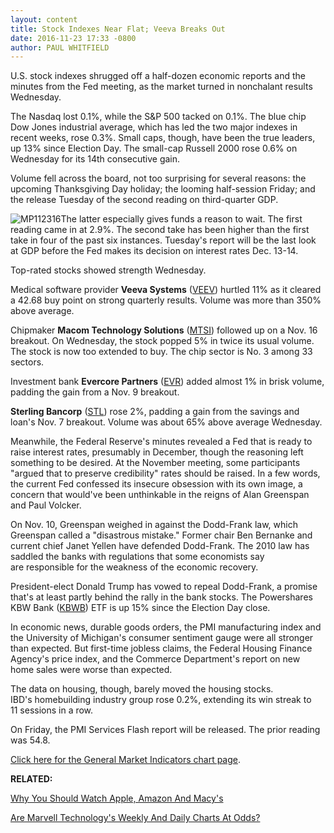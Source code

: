 ```yaml
---
layout: content
title: Stock Indexes Near Flat; Veeva Breaks Out
date: 2016-11-23 17:33 -0800
author: PAUL WHITFIELD
---
```






U.S. stock indexes shrugged off a half-dozen economic reports and the minutes from the Fed meeting, as the market turned in nonchalant results Wednesday.


The Nasdaq lost 0.1%, while the S&P 500 tacked on 0.1%. The blue chip Dow Jones industrial average, which has led the two major indexes in recent weeks, rose 0.3%. Small caps, though, have been the true leaders, up 13% since Election Day. The small-cap Russell 2000 rose 0.6% on Wednesday for its 14th consecutive gain.


Volume fell across the board, not too surprising for several reasons: the upcoming Thanksgiving Day holiday; the looming half-session Friday; and the release Tuesday of the second reading on third-quarter GDP.


![MP112316](https://www.investors.com/wp-content/uploads/2016/11/MP112316-206x300.png)The latter especially gives funds a reason to wait. The first reading came in at 2.9%. The second take has been higher than the first take in four of the past six instances. Tuesday's report will be the last look at GDP before the Fed makes its decision on interest rates Dec. 13-14.


Top-rated stocks showed strength Wednesday.


Medical software provider **Veeva Systems** ([VEEV](https://research.investors.com/quote.aspx?symbol=VEEV)) hurtled 11% as it cleared a 42.68 buy point on strong quarterly results. Volume was more than 350% above average.


Chipmaker **Macom Technology Solutions** ([MTSI](https://research.investors.com/quote.aspx?symbol=MTSI)) followed up on a Nov. 16 breakout. On Wednesday, the stock popped 5% in twice its usual volume. The stock is now too extended to buy. The chip sector is No. 3 among 33 sectors.


Investment bank **Evercore Partners** ([EVR](https://research.investors.com/quote.aspx?symbol=EVR)) added almost 1% in brisk volume, padding the gain from a Nov. 9 breakout.


**Sterling Bancorp** ([STL](https://research.investors.com/quote.aspx?symbol=STL)) rose 2%, padding a gain from the savings and loan's Nov. 7 breakout. Volume was about 65% above average Wednesday.


Meanwhile, the Federal Reserve's minutes revealed a Fed that is ready to raise interest rates, presumably in December, though the reasoning left something to be desired. At the November meeting, some participants "argued that to preserve credibility" rates should be raised. In a few words, the current Fed confessed its insecure obsession with its own image, a concern that would've been unthinkable in the reigns of Alan Greenspan and Paul Volcker.


On Nov. 10, Greenspan weighed in against the Dodd-Frank law, which Greenspan called a "disastrous mistake." Former chair Ben Bernanke and current chief Janet Yellen have defended Dodd-Frank. The 2010 law has saddled the banks with regulations that some economists say are responsible for the weakness of the economic recovery.


President-elect Donald Trump has vowed to repeal Dodd-Frank, a promise that's at least partly behind the rally in the bank stocks. The Powershares KBW Bank ([KBWB](https://research.investors.com/quote.aspx?symbol=KBWB)) ETF is up 15% since the Election Day close.


In economic news, durable goods orders, the PMI manufacturing index and the University of Michigan's consumer sentiment gauge were all stronger than expected. But first-time jobless claims, the Federal Housing Finance Agency's price index, and the Commerce Department's report on new home sales were worse than expected.


The data on housing, though, barely moved the housing stocks. IBD's homebuilding industry group rose 0.2%, extending its win streak to 11 sessions in a row.


On Friday, the PMI Services Flash report will be released. The prior reading was 54.8.


[Click here for the General Market Indicators chart page](https://www.investors.com/wp-content/uploads/2016/11/IBD2311153444GMI.pdf).


**RELATED:**


[Why You Should Watch Apple, Amazon And Macy's](https://www.investors.com/videos/why-you-should-watch-apple-amazon-macys-e-l-f-beauty/)


[Are Marvell Technology's Weekly And Daily Charts At Odds?](https://www.investors.com/stock-lists/stock-spotlight/are-marvell-technologys-daily-and-weekly-charts-at-odds/)




